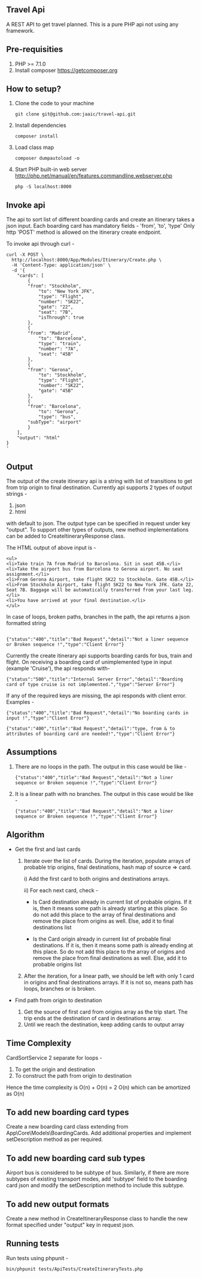 ## Travel Api

A REST API to get travel planned.
This is a pure PHP api not using any framework.

## Pre-requisities
1. PHP >= 7.1.0
2. Install composer https://getcomposer.org


## How to setup?
1. Clone the code to your machine

    ```
    git clone git@github.com:jaaic/travel-api.git
    ```
    
2. Install dependencies

    ```
    composer install
    
    ```
    
3. Load class map

    ```
    composer dumpautoload -o
    
    ```  

4. Start PHP built-in web server 
   http://php.net/manual/en/features.commandline.webserver.php
    ```
    php -S localhost:8000
    ```
 
## Invoke api
The api to sort list of different boarding cards and create an itinerary takes a json input.
Each boarding card has mandatory fields - 'from', 'to', 'type'
Only http 'POST' method is allowed on the itinerary create endpoint.

To invoke api through curl -

```      
curl -X POST \
  http://localhost:8000/App/Modules/Itinerary/Create.php \
  -H 'Content-Type: application/json' \
  -d '{
	"cards": [
		{
		"from": "Stockholm",
	        "to": "New York JFK",
        	"type": "Flight",
        	"number": "SK22",
        	"gate": "22",
        	"seat": "7B",
        	"isThrough": true
		},
		{
		"from": "Madrid",
	        "to": "Barcelona",
        	"type": "train",
        	"number": "7A",
        	"seat": "45B"
		},
		{
		"from": "Gerona",
	        "to": "Stockholm",
        	"type": "Flight",
        	"number": "SK22",
        	"gate": "45B"
		},
		{
		"from": "Barcelona",
	        "to": "Gerona",
        	"type": "bus",
		"subType": "airport"
		}
    ],
    "output": "html"
}
'
```

## Output

The output of the create itinerary api is a string with list of transitions to get from trip origin to
final destination.
Currently api supports 2 types of output strings -
1. json
2. html

with default to json. The output type can be specified in request under key "output".
To support other types of outputs, new method implementations can be added to CreateItineraryResponse class.

The HTML output of above input is -
```
<ul>
<li>Take train 7A from Madrid to Barcelona. Sit in seat 45B.</li>
<li>Take the airport bus from Barcelona to Gerona airport. No seat assignment.</li>
<li>From Gerona Airport, take flight SK22 to Stockholm. Gate 45B.</li>
<li>From Stockholm Airport, take flight SK22 to New York JFK. Gate 22, Seat 7B. Baggage will be automatically transferred from your last leg.</li>
<li>You have arrived at your final destination.</li>
</ul>
```

In case of loops, broken paths, branches in the path, the api returns a json formatted string 
```

{"status":"400","title":"Bad Request","detail":"Not a liner sequence or Broken sequence !","type":"Client Error"}

```

Currently the create itinerary api supports boarding cards for bus, train and flight. On receiving a boarding card of
unimplemented type in input (example 'Cruise'), the api responds with-

```
{"status":"500","title":"Internal Server Error","detail":"Boarding card of type cruise is not implemented.","type":"Server Error"}
```

If any of the required keys are missing, the api responds with client error. Examples -
```
{"status":"400","title":"Bad Request","detail":"No boarding cards in input !","type":"Client Error"}

```

```
{"status":"400","title":"Bad Request","detail":"type, from & to attributes of boarding card are needed!","type":"Client Error"}

```

## Assumptions
1. There are no loops in the path. The output in this case would be like -
    ```
    {"status":"400","title":"Bad Request","detail":"Not a liner sequence or Broken sequence !","type":"Client Error"}
    ``` 

2. It is a linear path with no branches. The output in this case would be like -
    ```
    {"status":"400","title":"Bad Request","detail":"Not a liner sequence or Broken sequence !","type":"Client Error"}
    ``` 

## Algorithm
- Get the first and last cards
    1. Iterate over the list of cards. 
       During the iteration, populate arrays of probable trip origins, final destinations, hash map of source => card.
    
       i) Add the first card to both origins and destinations arrays.
       
       ii) For each next card, check -
       
       - Is Card destination already in current list of probable origins. 
         If it is, then it means some path is already starting at this place. So do not add this place to the array of
         final destinations and remove the place from origins as well.
         Else, add it to final destinations list
       
       - Is the Card origin already in current list of probable final destinations.
         If it is, then it means some path is already ending at this place. So do not add this place to the array of
         origins and remove the place from final destinations as well.
         Else, add it to probable origins list
          
    2. After the iteration, for a linear path, we should be left with only 1 card in origins and final destinations arrays.
       If it is not so, means path has loops, branches or is broken.

- Find path from origin to destination
    
    1. Get the source of first card from origins array as the trip start. The trip ends at the destination of card in 
       destinations array.    
    2. Until we reach the destination, keep adding cards to output array     

## Time Complexity 
CardSortService 2 separate for loops - 
1) To get the origin and destination
2) To construct the path from origin to destination

Hence the time complexity is O(n) + O(n) = 2 O(n) which can be amortized as O(n)

## To add new boarding card types
Create a new boarding card class extending from App\Core\Models\BoardingCards. Add additional properties and 
implement setDescription method as per required.
   
## To add new boarding card sub types
Airport bus is considered to be subtype of bus.
Similarly, if there are more subtypes of existing transport modes, add 'subtype' field to the boarding card json
and modify the setDescription method to include this subtype.
   
## To add new output formats
Create a new method in CreateItineraryResponse class to handle the new format specified under "output" key in 
request json.
   
## Running tests
Run tests using phpunit -
```
bin/phpunit tests/ApiTests/CreateItineraryTests.php

```
